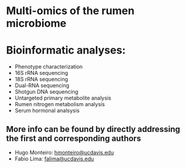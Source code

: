 # Multi-omics of the rumen microbiome

# Bioinformatic analyses:
- Phenotype characterization
- 16S rRNA sequencing
- 18S rRNA sequencing
- Dual-RNA sequencing
- Shotgun DNA sequencing
- Untargeted primary metabolite analysis
- Rumen nitrogen metabolism analysis
- Serum hormonal analsysis

## More info can be found by directly addressing the first and corresponding authors

- Hugo Monteiro: hmonteiro@ucdavis.edu
- Fabio Lima: falima@ucdavis.edu
